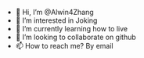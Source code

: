 - 👋 Hi, I’m @Alwin4Zhang
- 👀 I’m interested in Joking
- 🌱 I’m currently learning how to live
- 💞️ I’m looking to collaborate on github
- 📫 How to reach me? By email

<!---
Alwin4Zhang/Alwin4Zhang is a ✨ special ✨ repository because its `README.md` (this file) appears on your GitHub profile.
You can click the Preview link to take a look at your changes.
--->
